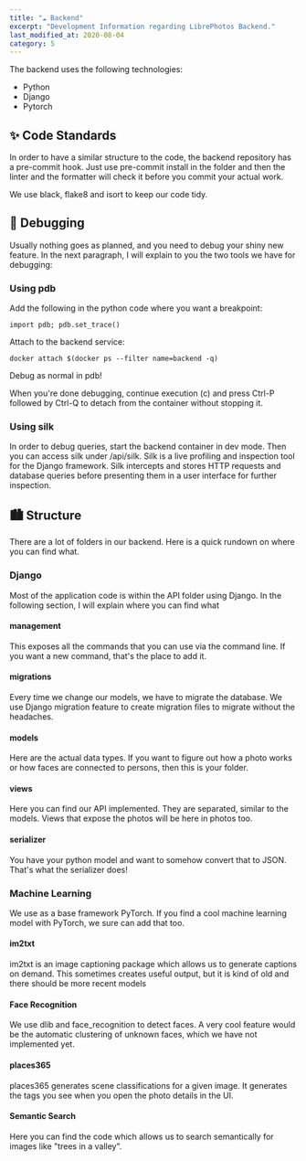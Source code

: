 ```yaml
---
title: "☁️ Backend"
excerpt: "Development Information regarding LibrePhotos Backend."
last_modified_at: 2020-08-04
category: 5
---
```


The backend uses the following technologies:

- Python
- Django
- Pytorch

## ✨ Code Standards

In order to have a similar structure to the code, the backend repository has a pre-commit hook. Just use pre-commit install in the folder and then the linter and the formatter will check it before you commit your actual work.

We use black, flake8 and isort to keep our code tidy.

## 🐛 Debugging

Usually nothing goes as planned, and you need to debug your shiny new feature. In the next paragraph, I will explain to you the two tools we have for debugging:

### Using pdb

Add the following in the python code where you want a breakpoint:

```
import pdb; pdb.set_trace()
```

Attach to the backend service:

```
docker attach $(docker ps --filter name=backend -q)
```

Debug as normal in pdb!

When you're done debugging, continue execution (c) and press Ctrl-P followed by Ctrl-Q to detach from the container without stopping it.

### Using silk

In order to debug queries, start the backend container in dev mode. Then you can access silk under /api/silk. Silk is a live profiling and inspection tool for the Django framework. Silk intercepts and stores HTTP requests and database queries before presenting them in a user interface for further inspection.

## 🏙️ Structure

There are a lot of folders in our backend. Here is a quick rundown on where you can find what.

### Django

Most of the application code is within the API folder using Django. In the following section, I will explain where you can find what

#### management

This exposes all the commands that you can use via the command line. If you want a new command, that's the place to add it.

#### migrations

Every time we change our models, we have to migrate the database. We use Django migration feature to create migration files to migrate without the headaches.

#### models

Here are the actual data types. If you want to figure out how a photo works or how faces are connected to persons, then this is your folder.

#### views

Here you can find our API implemented. They are separated, similar to the models. Views that expose the photos will be here in photos too.

#### serializer

You have your python model and want to somehow convert that to JSON. That's what the serializer does!

### Machine Learning

We use as a base framework PyTorch. If you find a cool machine learning model with PyTorch, we sure can add that too.

#### im2txt

im2txt is an image captioning package which allows us to generate captions on demand. This sometimes creates useful output, but it is kind of old and there should be more recent models

#### Face Recognition

We use dlib and face_recognition to detect faces. A very cool feature would be the automatic clustering of unknown faces, which we have not implemented yet.

#### places365

places365 generates scene classifications for a given image. It generates the tags you see when you open the photo details in the UI.

#### Semantic Search

Here you can find the code which allows us to search semantically for images like "trees in a valley".
